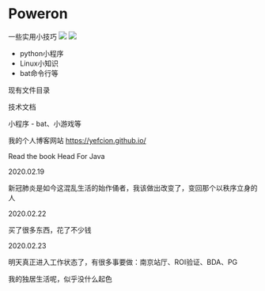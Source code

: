 # Poweron
一些实用小技巧
![](https://img.shields.io/github/license/yefcion/Poweron)
![]( https://visitor-badge.glitch.me/badge?page_id=<p34w56e14r48t4454gfd4g610gd45gt131f3s1fdg246541>) 

- python小程序
- Linux小知识
- bat命令行等



现有文件目录

技术文档

小程序 - bat、小游戏等



我的个人博客网站 https://yefcion.github.io/



Read the book Head For Java



2020.02.19

新冠肺炎是如今这混乱生活的始作俑者，我该做出改变了，变回那个以秩序立身的人



2020.02.22

买了很多东西，花了不少钱



2020.02.23

明天真正进入工作状态了，有很多事要做：南京站厅、ROI验证、BDA、PG

我的独居生活呢，似乎没什么起色
